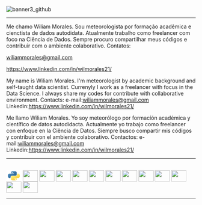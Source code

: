 ![banner3_github](https://github.com/wilmorales21/Scripts/assets/80546143/31139172-994e-46e5-9ee3-264d51d08650)

-----------------------------------------------------------------------------------------------------------------------------------
Me chamo Wiliam Morales. Sou meteorologista por formação acadêmica e cienctista de dados autodidata. Atualmente trabalho como
freelancer com foco na Ciência de Dados. Sempre procuro compartilhar meus códigos e contribuir com o ambiente colaborativo.
Contatos:

wiliammorales@gmail.com

https://www.linkedin.com/in/wilmorales21/

My name is Wiliam Morales. I'm meteorologist by academic background and self-taught data scientist. Currenyly I work as a
freelancer with focus in the Data Science. I always share my codes for contribute with collaborative environment.
Contacts:
e-mail:wiliammorales@gmail.com
Linkedin:https://www.linkedin.com/in/wilmorales21/

Me llamo Wiliam Morales. Yo soy meteorólogo por formacíón académica y científico de datos autodidacta. Actualmente yo trabajo como
freelancer con enfoque en la Ciência de Datos. Siempre busco compartir mis códigos y contribuir con el ambiente colaborativo.
Contactos:
e-mail:wiliammorales@gmail.com
Linkedin:https://www.linkedin.com/in/wilmorales21/

--------------------------------------------------------------------------------------------------------------------------------------------------------------------------

<div style="display: inline_block"><br>
<img align="center" alt="Rafa-Python" height="30" width="40" src="https://raw.githubusercontent.com/devicons/devicon/master/icons/python/python-original.svg">
<img align="center" height="30" width="40" src="https://cdn.jsdelivr.net/gh/devicons/devicon/icons/jupyter/jupyter-original-wordmark.svg">
<img align="center" height="30" width="40" src="https://cdn.jsdelivr.net/gh/devicons/devicon/icons/tensorflow/tensorflow-original.svg">   
<img align="center" height="30" width="40" src="https://cdn.jsdelivr.net/gh/devicons/devicon/icons/linux/linux-original.svg">
<img align="center" height="30" width="40" src="https://cdn.jsdelivr.net/gh/devicons/devicon/icons/ubuntu/ubuntu-plain.svg">
<img align="center" height="30" width="40" src="https://cdn.jsdelivr.net/gh/devicons/devicon/icons/git/git-original.svg">
<img align="center" height="30" width="40" src="https://cdn.jsdelivr.net/gh/devicons/devicon/icons/mysql/mysql-original.svg">
<img align="center" height="30" width="40" src="https://cdn.jsdelivr.net/gh/devicons/devicon/icons/selenium/selenium-original.svg">
<img align="center" height="30" width="40" src="https://cdn.jsdelivr.net/gh/devicons/devicon/icons/gimp/gimp-original.svg">   
<img align="center" height="30" width="40" src="https://cdn.jsdelivr.net/gh/devicons/devicon/icons/windows8/windows8-original.svg"> 
<img align="center" height="30" width="40" src="https://cdn.jsdelivr.net/gh/devicons/devicon/icons/visualstudio/visualstudio-plain.svg"> 
<img align="center" height="30" width="40" src="https://cdn.jsdelivr.net/gh/devicons/devicon/icons/docker/docker-original-wordmark.svg"> 
<img align="center" height="30" width="40" src="https://cdn.jsdelivr.net/gh/devicons/devicon/icons/linkedin/linkedin-original.svg">
</div>

---------------------------------------------------------------------------------------------------------------------------------------------------------------------------
